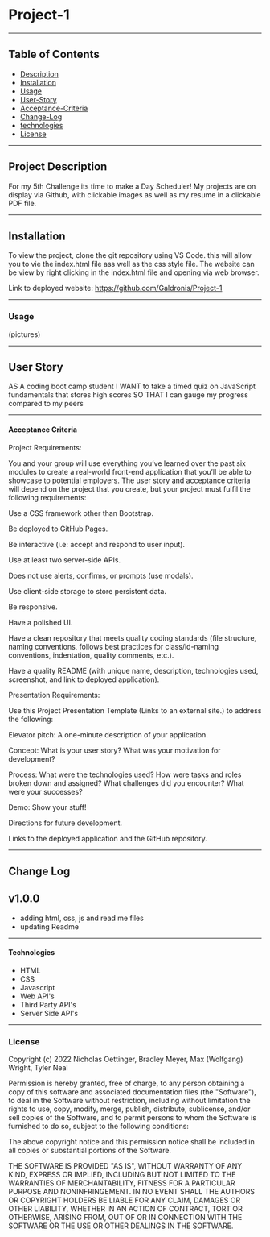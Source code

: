 # Project-1

---

## Table of Contents 

- [Description](#description)
- [Installation](#installation)
- [Usage](#usage)
- [User-Story](#user-story)
- [Acceptance-Criteria](#acceptance-criteria)
- [Change-Log](#change-log)
- [technologies](#technologies)
- [License](#license)

---

## Project Description 

For my 5th Challenge its time to make a Day Scheduler! My projects are on display via Github, with clickable images as well as my resume in a clickable PDF file. 

---

## Installation

To view the project, clone the git repository using VS Code. this will allow you to vie the index.html file ass well as the css style file. The website can be view by right clicking in the index.html file and opening via web browser.

Link to deployed website: https://github.com/Galdronis/Project-1

---

### Usage

(pictures)

---

## User Story

AS A coding boot camp student
I WANT to take a timed quiz on JavaScript fundamentals that stores high scores
SO THAT I can gauge my progress compared to my peers

---

#### Acceptance Criteria

Project Requirements: 

You and your group will use everything you’ve learned over the past six modules to create a real-world front-end application that you’ll be able to showcase to potential employers. The user story and acceptance criteria will depend on the project that you create, but your project must fulfil the following requirements:

Use a CSS framework other than Bootstrap.

Be deployed to GitHub Pages.

Be interactive (i.e: accept and respond to user input).

Use at least two server-side APIs.

Does not use alerts, confirms, or prompts (use modals).

Use client-side storage to store persistent data.

Be responsive.

Have a polished UI.

Have a clean repository that meets quality coding standards (file structure, naming conventions, follows best practices for class/id-naming conventions, indentation, quality comments, etc.).

Have a quality README (with unique name, description, technologies used, screenshot, and link to deployed application).

Presentation Requirements:

Use this Project Presentation Template (Links to an external site.) to address the following:

Elevator pitch: A one-minute description of your application.

Concept: What is your user story? What was your motivation for development?

Process: What were the technologies used? How were tasks and roles broken down and assigned? What challenges did you encounter? What were your successes?

Demo: Show your stuff!

Directions for future development.

Links to the deployed application and the GitHub repository.

---


## Change Log
## v1.0.0

- adding html, css, js and read me files
- updating Readme


---

#### Technologies

- HTML
- CSS
- Javascript
- Web API's 
- Third Party API's
- Server Side API's


---

### License

Copyright (c) 2022  Nicholas Oettinger, Bradley Meyer, Max (Wolfgang) Wright, Tyler Neal

Permission is hereby granted, free of charge, to any person obtaining a copy of this software and associated documentation files (the "Software"), to deal in the Software without restriction, including without limitation the rights to use, copy, modify, merge, publish, distribute, sublicense, and/or sell copies of the Software, and to permit persons to whom the Software is furnished to do so, subject to the following conditions:

The above copyright notice and this permission notice shall be included in all copies or substantial portions of the Software.

THE SOFTWARE IS PROVIDED "AS IS", WITHOUT WARRANTY OF ANY KIND, EXPRESS OR IMPLIED, INCLUDING BUT NOT LIMITED TO THE WARRANTIES OF MERCHANTABILITY, FITNESS FOR A PARTICULAR PURPOSE AND NONINFRINGEMENT. IN NO EVENT SHALL THE AUTHORS OR COPYRIGHT HOLDERS BE LIABLE FOR ANY CLAIM, DAMAGES OR OTHER LIABILITY, WHETHER IN AN ACTION OF CONTRACT, TORT OR OTHERWISE, ARISING FROM, OUT OF OR IN CONNECTION WITH THE SOFTWARE OR THE USE OR OTHER DEALINGS IN THE SOFTWARE.
